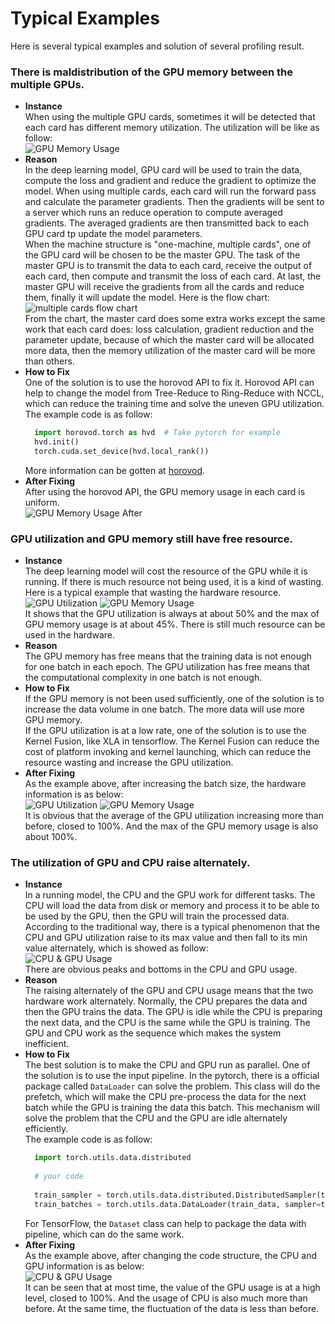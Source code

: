 # Typical Examples
  Here is several typical examples and solution of several profiling
  result.
### There is maldistribution of the GPU memory between the multiple GPUs.
- **Instance**  
  When using the multiple GPU cards, sometimes it will be detected that
  each card has different memory utilization. The utilization will be
  like as follow:  
  ![GPU Memory Usage](./img/GPU_MEM_maldistribution.png)
- **Reason**  
  In the deep learning model, GPU card will be used to train the data,
  compute the loss and gradient and reduce the gradient to optimize the
  model. When using multiple cards, each card will run the forward pass
  and calculate the parameter gradients. Then the gradients will be sent
  to a server which runs an reduce operation to compute averaged
  gradients. The averaged gradients are then transmitted back to each
  GPU card tp update the model parameters.  
  When the machine structure is "one-machine, multiple cards", one of
  the GPU card will be chosen to be the master GPU. The task of the
  master GPU is to transmit the data to each card, receive the output of
  each card, then compute and transmit the loss of each card. At last,
  the master GPU will receive the gradients from all the cards and
  reduce them, finally it will update the model. Here is the flow chart:  
  ![multiple cards flow chart](./img/Data_Parallel.png)  
  From the chart, the master card does some extra works except the same
  work that each card does: loss calculation, gradient reduction and the
  parameter update, because of which the master card will be allocated
  more data, then the memory utilization of the master card will be more
  than others.
- **How to Fix**  
  One of the solution is to use the horovod API to fix it. Horovod API
  can help to change the model from Tree-Reduce to Ring-Reduce with
  NCCL, which can reduce the training time and solve the uneven GPU
  utilization. The example code is as follow:  
  ```Python
    import horovod.torch as hvd  # Take pytorch for example
    hvd.init()
    torch.cuda.set_device(hvd.local_rank())
  ```  
  More information can be gotten at
  [horovod](https://github.com/horovod/horovod).
- **After Fixing**  
  After using the horovod API, the GPU memory usage in each card is
  uniform.  
  ![GPU Memory Usage After](./img/GPU_MEM_maldistribution_after.png)
### GPU utilization and GPU memory still have free resource.
- **Instance**  
  The deep learning model will cost the resource of the GPU while it is
  running. If there is much resource not being used, it is a kind of
  wasting. Here is a typical example that wasting the hardware resource.  
  ![GPU Utilization](./img/GPU_UTI_b1.png)
  ![GPU Memory Usage](./img/GPU_MEM_b1.png)  
  It shows that the GPU utilization is always at about 50% and the max
  of GPU memory usage is at about 45%. There is still much resource can
  be used in the hardware.
- **Reason**  
  The GPU memory has free means that the training data is not enough for
  one batch in each epoch. The GPU utilization has free means that the
  computational complexity in one batch is not enough.
- **How to Fix**  
  If the GPU memory is not been used sufficiently, one of the solution
  is to increase the data volume in one batch. The more data will use
  more GPU memory.  
  If the GPU utilization is at a low rate, one of the solution is to use
  the Kernel Fusion, like XLA in tensorflow. The Kernel Fusion can
  reduce the cost of platform invoking and kernel launching, which can
  reduce the resource wasting and increase the GPU utilization.
- **After Fixing**  
  As the example above, after increasing the batch size, the hardware
  information is as below:  
  ![GPU Utilization](./img/GPU_UTI_b6.png)
  ![GPU Memory Usage](./img/GPU_MEM_b6.png)  
  It is obvious that the average of the GPU utilization increasing more
  than before, closed to 100%. And the max of the GPU memory usage is
  also about 100%.
### The utilization of GPU and CPU raise alternately.
- **Instance**  
  In a running model, the CPU and the GPU work for different tasks. The
  CPU will load the data from disk or memory and process it to be able
  to be used by the GPU, then the GPU will train the processed data.  
  According to the traditional way, there is a typical phenomenon that
  the CPU and GPU utilization raise to its max value and then fall to
  its min value alternately, which is showed as follow:  
  ![CPU & GPU Usage](./img/CPU_GPU_Usage.png)  
  There are obvious peaks and bottoms in the CPU and GPU usage. 
- **Reason**  
  The raising alternately of the GPU and CPU usage means that the two
  hardware work alternately. Normally, the CPU prepares the data and
  then the GPU trains the data. The GPU is idle while the CPU is
  preparing the next data, and the CPU is the same while the GPU is
  training. The GPU and CPU work as the sequence which makes the system
  inefficient.
- **How to Fix**  
  The best solution is to make the CPU and GPU run as parallel. One of
  the solution is to use the input pipeline. In the pytorch, there is a
  official package called `DataLoader` can solve the problem. This class
  will do the prefetch, which will make the CPU pre-process the data for
  the next batch while the GPU is training the data this batch. This
  mechanism will solve the problem that the CPU and the GPU are idle
  alternately efficiently.  
  The example code is as follow:  
  ```Python
    import torch.utils.data.distributed
    
    # your code
    
    train_sampler = torch.utils.data.distributed.DistributedSampler(train_data)
    train_batches = torch.utils.data.DataLoader(train_data, sampler=train_sampler)
   ```
  For TensorFlow, the `Dataset` class can help to package the data with
  pipeline, which can do the same work.
- **After Fixing**  
  As the example above, after changing the code structure, the CPU and
  GPU information is as below:  
  ![CPU & GPU Usage](./img/CPU_GPU_Usage_after.png)  
  It can be seen that at most time, the value of the GPU usage is at a
  high level, closed to 100%. And the usage of CPU is also much more
  than before. At the same time, the fluctuation of the data is less
  than before.